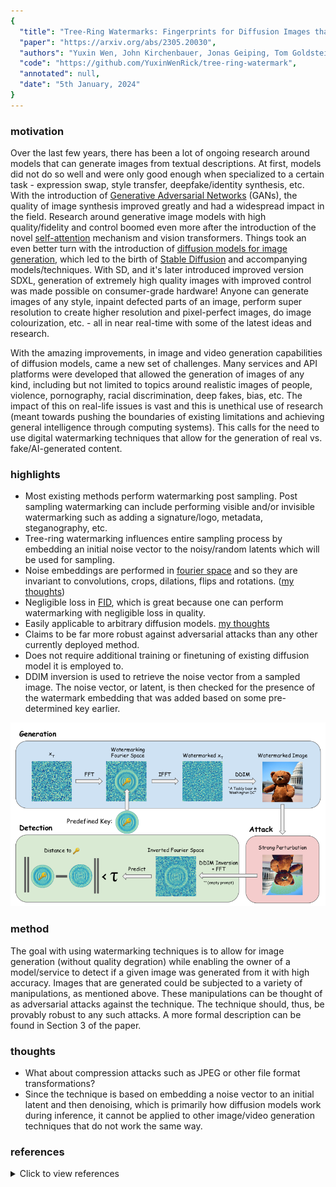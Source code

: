 ```yaml
---
{
  "title": "Tree-Ring Watermarks: Fingerprints for Diffusion Images that are Invisible and Robust",
  "paper": "https://arxiv.org/abs/2305.20030",
  "authors": "Yuxin Wen, John Kirchenbauer, Jonas Geiping, Tom Goldstein",
  "code": "https://github.com/YuxinWenRick/tree-ring-watermark",
  "annotated": null,
  "date": "5th January, 2024"
}
---
```


### motivation

Over the last few years, there has been a lot of ongoing research around models that can generate images from textual descriptions. At first, models did not do so well and were only good enough when specialized to a certain task - expression swap, style transfer, deepfake/identity synthesis, etc. With the introduction of [Generative Adversarial Networks][] (GANs), the quality of image synthesis improved greatly and had a widespread impact in the field. Research around generative image models with high quality/fidelity and control boomed even more after the introduction of the novel [self-attention][] mechanism and vision transformers. Things took an even better turn with the introduction of [diffusion models for image generation][], which led to the birth of [Stable Diffusion][] and accompanying models/techniques. With SD, and it's later introduced improved version SDXL, generation of extremely high quality images with improved control was made possible on consumer-grade hardware! Anyone can generate images of any style, inpaint defected parts of an image, perform super resolution to create higher resolution and pixel-perfect images, do image colourization, etc. - all in near real-time with some of the latest ideas and research.

With the amazing improvements, in image and video generation capabilities of diffusion models, came a new set of challenges. Many services and API platforms were developed that allowed the generation of images of any kind, including but not limited to topics around realistic images of people, violence, pornography, racial discrimination, deep fakes, bias, etc. The impact of this on real-life issues is vast and this is unethical use of research (meant towards pushing the boundaries of existing limitations and achieving general intelligence through computing systems). This calls for the need to use digital watermarking techniques that allow for the generation of real vs. fake/AI-generated content.

### highlights

- Most existing methods perform watermarking post sampling. Post sampling watermarking can include performing visible and/or invisible watermarking such as adding a signature/logo, metadata, steganography, etc.
- Tree-ring watermarking influences entire sampling process by embedding an initial noise vector to the noisy/random latents which will be used for sampling.
- Noise embeddings are performed in [fourier space][] and so they are invariant to convolutions, crops, dilations, flips and rotations. ([my thoughts](#1))
- Negligible loss in [FID][], which is great because one can perform watermarking with negligible loss in quality.
- Easily applicable to arbitrary diffusion models. [my thoughts](#2)
- Claims to be far more robust against adversarial attacks than any other currently deployed method.
- Does not require additional training or finetuning of existing diffusion model it is employed to.
- DDIM inversion is used to retrieve the noise vector from a sampled image. The noise vector, or latent, is then checked for the presence of the watermark embedding that was added based on some pre-determined key earlier.

<img src="../../images/posts/tree-ring-method.png" class="blog_img">

### method

The goal with using watermarking techniques is to allow for image generation (without quality degration) while enabling the owner of a model/service to detect if a given image was generated from it with high accuracy. Images that are generated could be subjected to a variety of manipulations, as mentioned above. These manipulations can be thought of as adversarial attacks against the technique. The technique should, thus, be provably robust to any such attacks. A more formal description can be found in Section 3 of the paper.

### thoughts

- <a id="1" class="blog_link">What about compression attacks such as JPEG or other file format transformations?</a>
- <a id="2" class="blog_link">Since the technique is based on embedding a noise vector to an initial latent and then denoising, which is primarily how diffusion models work during inference, it cannot be applied to other image/video generation techniques that do not work the same way.</a>

### references

<details>
<summary> Click to view references </summary>

- [Generative Adversarial Networks]: https://en.wikipedia.org/wiki/Generative_adversarial_network
  ```
  @misc{goodfellow2014generative,
      title={Generative Adversarial Networks}, 
      author={Ian J. Goodfellow and Jean Pouget-Abadie and Mehdi Mirza and Bing Xu and David Warde-Farley and Sherjil Ozair and Aaron Courville and Yoshua Bengio},
      year={2014},
      eprint={1406.2661},
      archivePrefix={arXiv},
      primaryClass={stat.ML}
  }
  ```

- [self-attention]: https://arxiv.org/abs/1706.03762
  ```
  @misc{vaswani2023attention,
        title={Attention Is All You Need}, 
        author={Ashish Vaswani and Noam Shazeer and Niki Parmar and Jakob Uszkoreit and Llion Jones and Aidan N. Gomez and Lukasz Kaiser and Illia Polosukhin},
        year={2023},
        eprint={1706.03762},
        archivePrefix={arXiv},
        primaryClass={cs.CL}
  }
  ```

- [diffusion models for image generation]: https://arxiv.org/abs/2010.02502
  ```
  @misc{song2022denoising,
      title={Denoising Diffusion Implicit Models}, 
      author={Jiaming Song and Chenlin Meng and Stefano Ermon},
      year={2022},
      eprint={2010.02502},
      archivePrefix={arXiv},
      primaryClass={cs.LG}
  }
  ```

- [Stable Diffusion]: https://arxiv.org/abs/2112.10752
  ```
  @misc{rombach2022highresolution,
      title={High-Resolution Image Synthesis with Latent Diffusion Models}, 
      author={Robin Rombach and Andreas Blattmann and Dominik Lorenz and Patrick Esser and Björn Ommer},
      year={2022},
      eprint={2112.10752},
      archivePrefix={arXiv},
      primaryClass={cs.CV}
  }
  ```

[fourier space]: https://en.wikipedia.org/wiki/Fourier_transform

[FID]: https://en.wikipedia.org/wiki/Fr%C3%A9chet_inception_distance

</details>
